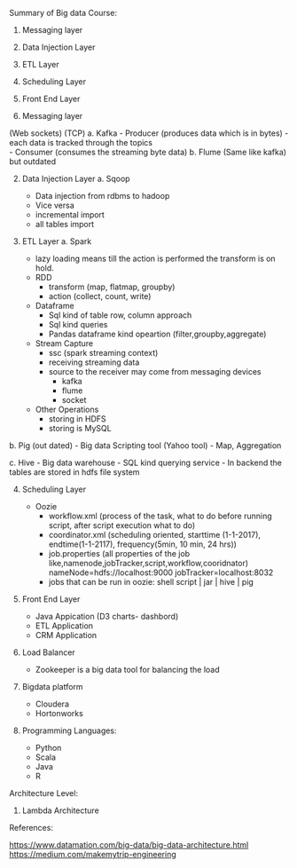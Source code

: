 Summary of Big data Course:

1. Messaging layer
2. Data Injection Layer
3. ETL Layer
4. Scheduling Layer
5. Front End Layer

1. Messaging layer

(Web sockets)
(TCP)
a. Kafka
    - Producer (produces data which is in bytes)
        -  each data is tracked through the topics   
    - Consumer (consumes the streaming byte data)
b. Flume (Same like kafka) but outdated


2. Data Injection Layer
a. Sqoop
    - Data injection from rdbms to hadoop
    - Vice versa
    - incremental import
    - all tables import
    
3. ETL Layer
a. Spark
    - lazy loading means till the action is performed the transform is on hold.
    - RDD
        - transform (map, flatmap, groupby)
        - action (collect, count, write)
    - Dataframe
        - Sql kind of table row, column approach
        - Sql kind queries
        - Pandas dataframe kind opeartion (filter,groupby,aggregate)
    - Stream Capture
        - ssc (spark streaming context)
        - receiving streaming data
        - source to the receiver may come from messaging devices
            - kafka
            - flume
            - socket
    - Other Operations
        - storing in HDFS
        - storing is MySQL

b. Pig (out dated)
    - Big data Scripting tool (Yahoo tool)
    - Map, Aggregation  

c. Hive
    - Big data warehouse
    - SQL kind querying service
    - In backend the tables are stored in hdfs file system
                 
4. Scheduling Layer
    - Oozie
        - workflow.xml (process of the task, what to do before running script, after script execution what to do)
        - coordinator.xml (scheduling oriented, starttime (1-1-2017), endtime(1-1-2117), frequency(5min, 10 min, 24 hrs))
        - job.properties (all properties of the job like,namenode,jobTracker,script,workflow,cooridnator)
        nameNode=hdfs://localhost:9000
        jobTracker=localhost:8032
        - jobs that can be run in oozie: 
           shell script | jar | hive | pig

5. Front End Layer
    - Java Appication (D3 charts- dashbord)
    - ETL Application
    - CRM Application

6. Load Balancer
    - Zookeeper is a big data tool for balancing the load

7. Bigdata platform
    - Cloudera
    - Hortonworks
    
8. Programming Languages:
    - Python
    - Scala
    - Java
    - R    
      
Architecture Level:
1. Lambda Architecture

 
References:
 
https://www.datamation.com/big-data/big-data-architecture.html
https://medium.com/makemytrip-engineering
